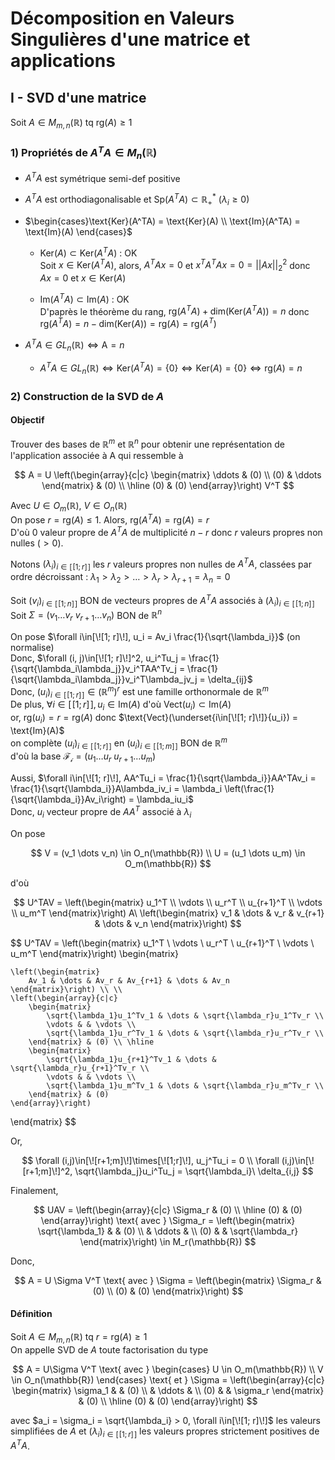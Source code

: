 # Décomposition en Valeurs Singulières d'une matrice et applications

## I - SVD d'une matrice

Soit $A\in M_{m, n}(\mathbb{R})$ tq $\text{rg}(A) \geqslant 1$

### 1) Propriétés de $A^TA \in M_n(\mathbb{R})$

- $A^TA$ est symétrique semi-def positive
- $A^TA$ est orthodiagonalisable et $\text{Sp}(A^TA) \subset \mathbb{R}_+^*$ ($\lambda_i \geqslant 0$)
- $\begin{cases}\text{Ker}(A^TA) = \text{Ker}(A) \\ \text{Im}(A^TA) = \text{Im}(A) \end{cases}$

  - $\text{Ker}(A)\subset \text{Ker}(A^TA)$ : OK \
      Soit $x \in \text{Ker}(A^TA)$, alors, $A^TAx=0$ et $x^TA^TAx = 0 = ||Ax||^2_2$ donc $Ax=0$ et $x \in \text{Ker}(A)$

  - $\text{Im}(A^TA) \subset \text{Im}(A)$ : OK \
      D'paprès le théorème du rang, $\text{rg}(A^TA) + \text{dim}(\text{Ker}(A^TA)) = n$ donc $\text{rg}(A^TA) = n - \text{dim}(\text{Ker}(A)) = \text{rg}(A) = \text{rg}(A^T)$

- $A^TA \in GL_n(\mathbb{R}) \Longleftrightarrow \text{A}=n$
  - $A^TA \in GL_n(\mathbb{R}) \Longleftrightarrow \text{Ker}(A^TA) = \{0\} \Longleftrightarrow \text{Ker}(A) = \{0\} \Longleftrightarrow\text{rg}(A) = n$

### 2) Construction de la SVD de $A$

#### Objectif

Trouver des bases de $\mathbb{R}^m$ et $\mathbb{R}^n$ pour obtenir une représentation de l'application associée à A qui ressemble à

$$
A = U
\left(\begin{array}{c|c}
    \begin{matrix}
        \ddots & (0) \\
        (0) & \ddots
    \end{matrix} & (0) \\ \hline
    (0) & (0)
\end{array}\right)
V^T
$$

Avec $U \in O_m(\mathbb{R})$, $V \in O_n(\mathbb{R})$ \
On pose $r = \text{rg}(A) \leqslant 1$. Alors, $\text{rg}(A^TA) = \text{rg}(A) = r$ \
D'où $0$ valeur propre de $A^TA$ de multiplicité $n-r$ donc $r$ valeurs propres non nulles ($>0$).

Notons $(\lambda_i)_{i\in[\![1; r]\!]}$ les $r$ valeurs propres non nulles de $A^TA$, classées par ordre décroissant : $\lambda_1 > \lambda_2 > \dots > \lambda_r > \lambda_{r+1} = \lambda_n = 0$

Soit $(v_i)_{i\in[\![1; n]\!]}$ BON de vecteurs propres de $A^TA$ associés à $(\lambda_i)_{i\in[\![1; n]\!]}$ \
Soit $\Sigma = (v_1 \dots v_r\ v_{r+1} \dots v_n)$ BON de $\mathbb{R}^n$

On pose $\forall i\in[\![1; r]\!], u_i = Av_i \frac{1}{\sqrt{\lambda_i}}$ (on normalise) \
Donc, $\forall (i, j)\in[\![1; r]\!]^2, u_i^Tu_j = \frac{1}{\sqrt{\lambda_i\lambda_j}}v_i^TAA^Tv_j = \frac{1}{\sqrt{\lambda_i\lambda_j}}v_i^T\lambda_jv_j = \delta_{ij}$ \
Donc, $(u_i)_{i\in[\![1; r]\!]}\in(\mathbb{R}^m)^r$ est une famille orthonormale de $\mathbb{R}^m$ \
De plus, $\forall i\in[\![1; r]\!], u_i\in\text{Im}(A)$ d'où $\text{Vect}(u_i)\subset\text{Im}(A)$ \
or, $\text{rg}(u_i) = r = \text{rg}(A)$ donc $\text{Vect}(\underset{i\in[\![1; r]\!]}{u_i}) = \text{Im}(A)$ \
on complète $(u_i)_{i\in[\![1; r]\!]}$ en $(u_i)_{i\in[\![1; m]\!]}$ BON de $\mathbb{R}^m$ \
d'où la base $\mathcal{F_i} = (u_1 \dots u_r\ u_{r+1} \dots u_m)$

Aussi, $\forall i\in[\![1; r]\!], AA^Tu_i = \frac{1}{\sqrt{\lambda_i}}AA^TAv_i = \frac{1}{\sqrt{\lambda_i}}A\lambda_iv_i = \lambda_i \left(\frac{1}{\sqrt{\lambda_i}}Av_i\right) = \lambda_iu_i$ \
Donc, $u_i$ vecteur propre de $AA^T$ associé à $\lambda_i$

On pose

$$
V = (v_1 \dots v_n) \in O_n(\mathbb{R}) \\
U = (u_1 \dots u_m) \in O_m(\mathbb{R})
$$

d'où

$$
U^TAV =
\left(\begin{matrix}
    u_1^T \\
    \vdots \\
    u_r^T \\
    u_{r+1}^T \\
    \vdots \\
    u_m^T
\end{matrix}\right)
A\
\left(\begin{matrix}
    v_1 & \dots & v_r & v_{r+1} & \dots & v_n
\end{matrix}\right)
$$

$$
U^TAV =
\left(\begin{matrix}
    u_1^T \\
    \vdots \\
    u_r^T \\
    u_{r+1}^T \\
    \vdots \\
    u_m^T
\end{matrix}\right)
\begin{matrix}

    \left(\begin{matrix}
        Av_1 & \dots & Av_r & Av_{r+1} & \dots & Av_n
    \end{matrix}\right) \\ \\
    \left(\begin{array}{c|c}
        \begin{matrix}
            \sqrt{\lambda_1}u_1^Tv_1 & \dots & \sqrt{\lambda_r}u_1^Tv_r \\
            \vdots & & \vdots \\
            \sqrt{\lambda_1}u_r^Tv_1 & \dots & \sqrt{\lambda_r}u_r^Tv_r \\
        \end{matrix} & (0) \\ \hline
        \begin{matrix}
            \sqrt{\lambda_1}u_{r+1}^Tv_1 & \dots & \sqrt{\lambda_r}u_{r+1}^Tv_r \\
            \vdots & & \vdots \\
            \sqrt{\lambda_1}u_m^Tv_1 & \dots & \sqrt{\lambda_r}u_m^Tv_r \\
        \end{matrix} & (0)
    \end{array}\right)

\end{matrix}
$$

Or,

$$
\forall (i,j)\in[\![r+1;m]\!]\times[\![1;r]\!], u_j^Tu_i = 0 \\
\forall (i,j)\in[\![r+1;m]\!]^2, \sqrt{\lambda_j}u_i^Tu_j = \sqrt{\lambda_i}\ \delta_{i,j}
$$

Finalement,

$$
UAV = \left(\begin{array}{c|c}
    \Sigma_r & (0) \\ \hline
    (0) & (0)
\end{array}\right)
\text{ avec }
\Sigma_r = \left(\begin{matrix}
    \sqrt{\lambda_1} & & (0) \\
    & \ddots & \\
    (0) & & \sqrt{\lambda_r}
    \end{matrix}\right) \in M_r(\mathbb{R})
$$

Donc,

$$
A = U \Sigma V^T \text{ avec }
\Sigma = \left(\begin{matrix}
    \Sigma_r & (0) \\
    (0) & (0)
\end{matrix}\right)
$$

#### Définition

Soit $A\in M_{m, n}(\mathbb{R})$ tq $r = \text{rg}(A) \geqslant 1$ \
On appelle SVD de $A$ toute factorisation du type

$$
A = U\Sigma V^T
\text{ avec }
\begin{cases}
    U \in O_m(\mathbb{R}) \\
    V \in O_n(\mathbb{R})
\end{cases}
\text{ et }
\Sigma =
\left(\begin{array}{c|c}
    \begin{matrix}
        \sigma_1 & & (0) \\
        & \ddots & \\
        (0) & & \sigma_r
    \end{matrix} & (0) \\ \hline
    (0) & (0)
\end{array}\right)
$$

avec $a_i = \sigma_i = \sqrt{\lambda_i} > 0, \forall i\in[\![1; r]\!]$ les valeurs simplifiées de $A$ et $(\lambda_i)_{i\in[\![1; r]\!]}$ les valeurs propres strictement positives de $A^TA$.
